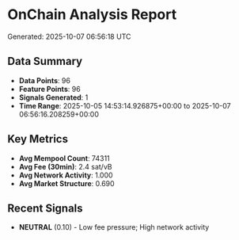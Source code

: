 # OnChain Analysis Report
Generated: 2025-10-07 06:56:18 UTC

## Data Summary
- **Data Points**: 96
- **Feature Points**: 96
- **Signals Generated**: 1
- **Time Range**: 2025-10-05 14:53:14.926875+00:00 to 2025-10-07 06:56:16.208259+00:00

## Key Metrics
- **Avg Mempool Count**: 74311
- **Avg Fee (30min)**: 2.4 sat/vB
- **Avg Network Activity**: 1.000
- **Avg Market Structure**: 0.690

## Recent Signals
- **NEUTRAL** (0.10) - Low fee pressure; High network activity
